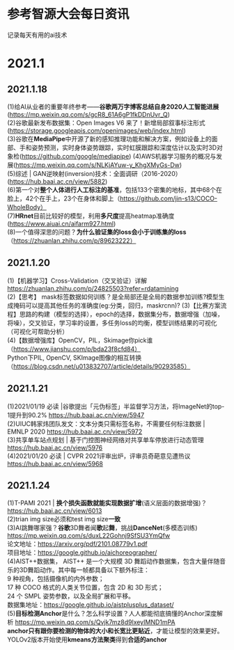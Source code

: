 # 参考智源大会每日资讯
记录每天有用的ai技术
# 2021.1
## 2021.1.18
(1)给AI从业者的重要年终参考——**谷歌两万字博客总结自身2020人工智能进展**(https://mp.weixin.qq.com/s/gcR8_61A6gP1fkDDnUvr_Q)  
(2)谷歌最新发布数据集：Open Images V6 来了！新增局部叙事标注形式(https://storage.googleapis.com/openimages/web/index.html)  
(3)谷歌在**MediaPipe**中开源了新的感知推理功能和解决方案，例如设备上的面部、手和姿势预测，实时身体姿势跟踪，实时虹膜跟踪和深度估计以及实时3D对象检(https://github.com/google/mediapipe)     (4)AWS机器学习服务的概况与发展(https://mp.weixin.qq.com/s/NLKjAYuw-y_KhgXMyGs-Dw)    
(5)综述 | GAN逆映射(inversion)技术：全面调研（2016-2020） (https://hub.baai.ac.cn/view/5882)    
(6)第一个对**整个人体进行人工标注的基准**，包括133个密集的地标，其中68个在脸上，42个在手上，23个在身体和脚上（https://github.com/jin-s13/COCO-WholeBody）    
(7)**HRnet**目前比较好的模型，利用**多尺度**提高heatmap准确度(https://www.aiuai.cn/aifarm927.html)  
(8)一个值得深思的问题？**为什么验证集的loss会小于训练集的loss**（https://zhuanlan.zhihu.com/p/89623222）  
## 2021.1.20
(1)【机器学习】Cross-Validation（交叉验证）详解 https://zhuanlan.zhihu.com/p/24825503?refer=rdatamining  
(2)【思考】 mask标签数据如何训练？是全局部还是全局的数据参加训练?模型生成掩码可以提高其他任务的准确度(eg:分类，回归，maskrcnn)?
(3)【比赛方案流程】思路的构建（模型的选择），epoch的选择，数据集分布，数据增强（加噪，将噪），交叉验证，学习率的设置，多任务loss的均衡，模型训练结果的可视化（可视化可帮助分析）  
(4)【数据增强库】OpenCV，PIL，Skimage你pick谁（https://www.jianshu.com/p/bda23f8cfd84）  
Python下PIL, OpenCV, SKImage图像的相互转换（https://blog.csdn.net/u013832707/article/details/90293585）
## 2021.1.21
(1)2021/01/19 必读 |谷歌提出「元伪标签」半监督学习方法，将ImageNet的top-1提升到90.2% https://hub.baai.ac.cn/view/5947  
(2)UIUC韩家炜团队发文：文本分类只需标签名称，不需要任何标注数据 | EMNLP 2020 https://hub.baai.ac.cn/view/5972  
(3)共享单车站点规划 | 基于门控图神经网络对共享单车停放进行动态管理 https://hub.baai.ac.cn/view/5976  
(4)2021/01/20 必读 | CVPR 2021评审出炉，评审员奇葩意见遭热议 https://hub.baai.ac.cn/view/5968  
## 2021.1.24
(1)T-PAMI 2021 | **换个损失函数就能实现数据扩增**(语义层面的数据增强)？https://hub.baai.ac.cn/view/6013  
(2)trian img size必须和test img size**一致**  
(3)AI跳舞哪家强？**谷歌**3D舞者闻**歌**起**舞**，挑战**DanceNet**(多模态训练) https://mp.weixin.qq.com/s/duxL22Gohnj9SfSU3YmQfw  
论文地址：https://arxiv.org/pdf/2101.08779v1.pdf  
项目地址：https://google.github.io/aichoreographer/  
(4)AIST++数据集， AIST++ 是一个大规模 3D 舞蹈动作数据集，包含大量伴随音乐的3D舞蹈动作。其中每一帧都具备以下额外标注：  
9 种视角，包括摄像机的内外参数；  
17 种 COCO 格式的人类关节位置，包含 2D 和 3D 形式；  
24 个 SMPL 姿势参数，以及全局扩展和平移。  
数据集地址：https://google.github.io/aistplusplus_dataset/  
(5)**目标检测Anchor**是什么？怎么科学设置？人人都能彻底搞懂的Anchor深度解析 https://mp.weixin.qq.com/s/Qvjk7mz8d9lxeyIMND1mPA  
**anchor只有跟你要检测的物体的大小和长宽比更贴近**，才能让模型的效果更好。YOLOv2版本开始使用**kmeans方法聚类**得到**合适的anchor**  
